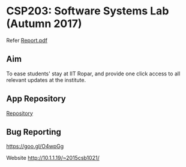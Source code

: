 # CSP203: Software Systems Lab (Autumn 2017)

Refer <a href="6. Project Report (25 April 2017)/Report.pdf">Report.pdf</a>

Aim
---
To ease students' stay at IIT Ropar, and provide one click access to all relevant updates at the institute.

App Repository
--------------
<a href="https://github.com/namangl/eventsapp">Repository</a>

Bug Reporting
-------------
https://goo.gl/O4wpGg

Website
http://10.1.1.19/~2015csb1021/


